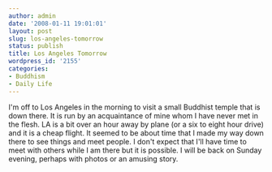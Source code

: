 ```yaml
---
author: admin
date: '2008-01-11 19:01:01'
layout: post
slug: los-angeles-tomorrow
status: publish
title: Los Angeles Tomorrow
wordpress_id: '2155'
categories:
- Buddhism
- Daily Life
---
```


I'm off to Los Angeles in the morning to visit a small Buddhist temple
that is down there. It is run by an acquaintance of mine whom I have
never met in the flesh. LA is a bit over an hour away by plane (or a six
to eight hour drive) and it is a cheap flight. It seemed to be about
time that I made my way down there to see things and meet people. I
don't expect that I'll have time to meet with others while I am there
but it is possible. I will be back on Sunday evening, perhaps with
photos or an amusing story.
